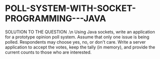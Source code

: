 # POLL-SYSTEM-WITH-SOCKET-PROGRAMMING---JAVA
SOLUTION TO THE QUESTION .\n
Using Java sockets, write an application for a prototype opinion poll system. Assume that only one issue is being polled. Respondents may choose yes, no, or don't care. Write a server application to accept the votes, keep the tally (in memory), and provide the current counts to those who are interested.
